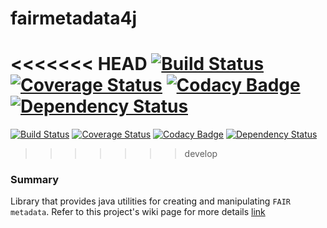 # fairmetadata4j
<<<<<<< HEAD
[![Build Status](https://travis-ci.org/DTL-FAIRData/fairmetadata4j.svg?branch=master)](https://travis-ci.org/DTL-FAIRData/fairmetadata4j)
[![Coverage Status](https://coveralls.io/repos/github/DTL-FAIRData/fairmetadata4j/badge.svg?branch=master)](https://coveralls.io/github/DTL-FAIRData/fairmetadata4j?branch=master)
[![Codacy Badge](https://api.codacy.com/project/badge/Grade/13b01a03d54b4e7b969b62cd9c055f4b)](https://www.codacy.com/app/rajaram5/fairmetadata4j?utm_source=github.com&amp;utm_medium=referral&amp;utm_content=DTL-FAIRData/fairmetadata4j&amp;utm_campaign=Badge_Grade)
[![Dependency Status](https://www.versioneye.com/user/projects/589d8fc36a7781003a57a106/badge.svg?style=flat-square)](https://www.versioneye.com/user/projects/589d8fc36a7781003a57a106)
=======
[![Build Status](https://travis-ci.org/rajaram5/fairmetadata4j.svg?branch=develop)](https://travis-ci.org/rajaram5/fairmetadata4j)
[![Coverage Status](https://coveralls.io/repos/github/rajaram5/fairmetadata4j/badge.svg?branch=develop)](https://coveralls.io/github/rajaram5/fairmetadata4j?branch=develop)
[![Codacy Badge](https://api.codacy.com/project/badge/Grade/ea61b92ab0fd4ac9a6888f80cd5ca241)](https://www.codacy.com/app/rajaram5/rajaram5_fairmetadata4j?utm_source=github.com&amp;utm_medium=referral&amp;utm_content=rajaram5/fairmetadata4j&amp;utm_campaign=Badge_Grade)
[![Dependency Status](https://www.versioneye.com/user/projects/598441ac368b080078e5cb5f/badge.svg?style=flat-square)](https://www.versioneye.com/user/projects/598441ac368b080078e5cb5f)
>>>>>>> develop

### Summary

Library that provides java utilities for creating and manipulating `FAIR metadata`. Refer to this project's wiki page for more details [link](https://github.com/DTL-FAIRData/fairmetadata4j/wiki)
